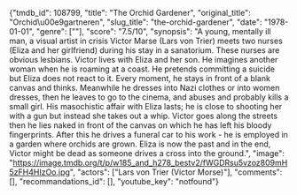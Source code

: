{"tmdb_id": 108799, "title": "The Orchid Gardener", "original_title": "Orchid\u00e9gartneren", "slug_title": "the-orchid-gardener", "date": "1978-01-01", "genre": [""], "score": "7.5/10", "synopsis": "A young, mentally ill man, a visual artist in crisis Victor Marse (Lars von Trier) meets two nurses (Eliza and her girlfriend) during his stay in a sanatorium. These nurses are obvious lesbians. Victor lives with Eliza and her son. He imagines another woman when he is roaming at a coast. He pretends committing a suicide but Eliza does not react to it. Every moment, he stays in front of a blank canvas and thinks. Meanwhile he dresses into Nazi clothes or into women dresses, then he leaves to go to the cinema, and abuses and probably kills a small girl. His masochistic affair with Eliza lasts; he is close to shooting her with a gun but instead she takes out a whip. Victor goes along the streets then he lies naked in front of the canvas on which he has left his bloody fingerprints. After this he drives a funeral car to his work - he is employed in a garden where orchids are grown. Eliza is now the past and in the end, Victor might be dead as someone drives a cross into the ground.", "image": "https://image.tmdb.org/t/p/w185_and_h278_bestv2/fWGDRsu5vzoz809mH5zFH4HIzOo.jpg", "actors": ["Lars von Trier (Victor Morse)"], "comments": [], "recommandations_id": [], "youtube_key": "notfound"}
